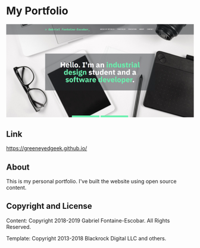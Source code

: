 # My Portfolio
<img src="https://github.com/greeneyedgeek/greeneyedgeek.github.io/blob/master/home_page.PNG" alt="" class="mr-2 header-search-key-slash">

## Link

https://greeneyedgeek.github.io/

## About

This is my personal portfolio. I've built the website using open source content.

## Copyright and License

Content: Copyright 2018-2019 Gabriel Fontaine-Escobar. All Rights Reserved.

Template: Copyright 2013-2018 Blackrock Digital LLC and others.

